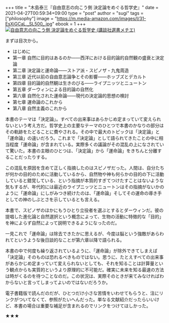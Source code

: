 +++
title = "木島泰三『自由意志の向こう側 決定論をめぐる哲学史』"
date = 2021-04-27T00:59:34+09:00
type = "post"
author = "sugi"
tags = ["philosophy"]
image = "https://m.media-amazon.com/images/I/31-EsXiGCaL._SL500_.jpg"
ebook = 1
+++
<a href="https://www.amazon.co.jp/dp/4065217717/?tag=chezsugi-22" target="_blank"><img src="https://m.media-amazon.com/images/I/31-EsXiGCaL._SL500_.jpg" alt="自由意志の向こう側 決定論をめぐる哲学史 (講談社選書メチエ)" class="alignleft" /></a>

まずは目次から。

- はじめに
- 第一章 自然に目的はあるのか——西洋における目的論的自然観の盛衰と決定論
- 第二章 決定論と運命論——ストア派・スピノザ・九鬼周造
- 第三章 近代以前の自由意志論争とその影響——ホッブズとデカルト
- 第四章 目的論的自然観は生きのびる——ライプニッツとニュートン
- 第五章 ダーウィンによる目的論の自然化
- 第六章 自然化された運命論——現代の決定論的思想の検討
- 第七章 運命論のこれから
- 第八章 自然主義のこれから

本書のテーマは「決定論」。すべての出来事はあらかじめ定まっていて変えられないという考え方だ。哲学史上の主要なテーマのひとつで本書のかなりの部分はその軌跡をたどることに費やされる。その中で最大のトピックは「決定論」と「運命論」の違いだろう。これまで「決定論」として語られてきたことの中に相当程度「運命論」が含まれている。実際多くの議論がその混乱の上になされていて驚いた。本書の主眼のひとつは、「決定論」から「運命論」をきちんと分離することだったりする。

この混乱を原因を含めて正しく指摘したのはスピノザだった。人間は、自分たちが何かの目的のために活動しているから、自然物や神も何らかの目的の下に活動していると錯覚している、という指摘が本質的すぎてつけたすことはないような気もするが、年代的には最近のライプニッツとニュートンはその指摘がないかのように「運命論」にしがみつき続けたのは、「運命論」そしてその運命の導き手としての神のしぶとさを示しているとも言える。

本書で、スピノザのほかにもうひとり立役者を選ぶとするとダーウィンだ。彼の提唱した進化論と自然選択という概念によって、生物の活動に特徴的な「目的」を神によらず自然によって説明できるようになったのだ。

一見これで「運命論」は除去できたかに思えるが、今度は脳という強敵があらわれてというような後日談的なことが第六章以降で語られる。

本書の中で何度も繰り返されているように、「運命論」が除外できてしまえば「決定論」そのものは恐れるべきものではない。思うに、たとえすべての出来事があらかじめ定まっていて変えられないとしても、それを知ることは計算量という観点からも実質的というより原理的に不可能だ。確実に未来を知る最速の方法は時がくるのを待つことなのだ。この状況は、実際そのときが来てみなければわからないと言ってしまってよいのではないだろうか。

電子書籍版で読んだのだが、ひとつだけ小さな苦情をいわせてもらうと、注にリンクがついてなくて、参照がたいへんだった。単なる文献紹介だったらいいけど、本書の場合は重要な補足が含まれるのでリンクをつけてほしかった。

★★★